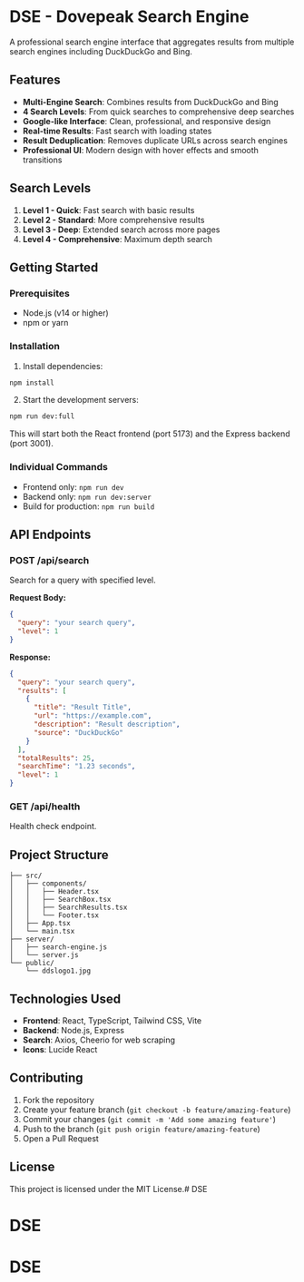 # DSE - Dovepeak Search Engine

A professional search engine interface that aggregates results from multiple search engines including DuckDuckGo and Bing.

## Features

- **Multi-Engine Search**: Combines results from DuckDuckGo and Bing
- **4 Search Levels**: From quick searches to comprehensive deep searches
- **Google-like Interface**: Clean, professional, and responsive design
- **Real-time Results**: Fast search with loading states
- **Result Deduplication**: Removes duplicate URLs across search engines
- **Professional UI**: Modern design with hover effects and smooth transitions

## Search Levels

1. **Level 1 - Quick**: Fast search with basic results
2. **Level 2 - Standard**: More comprehensive results
3. **Level 3 - Deep**: Extended search across more pages
4. **Level 4 - Comprehensive**: Maximum depth search

## Getting Started

### Prerequisites

- Node.js (v14 or higher)
- npm or yarn

### Installation

1. Install dependencies:
```bash
npm install
```

2. Start the development servers:
```bash
npm run dev:full
```

This will start both the React frontend (port 5173) and the Express backend (port 3001).

### Individual Commands

- Frontend only: `npm run dev`
- Backend only: `npm run dev:server`
- Build for production: `npm run build`

## API Endpoints

### POST /api/search
Search for a query with specified level.

**Request Body:**
```json
{
  "query": "your search query",
  "level": 1
}
```

**Response:**
```json
{
  "query": "your search query",
  "results": [
    {
      "title": "Result Title",
      "url": "https://example.com",
      "description": "Result description",
      "source": "DuckDuckGo"
    }
  ],
  "totalResults": 25,
  "searchTime": "1.23 seconds",
  "level": 1
}
```

### GET /api/health
Health check endpoint.

## Project Structure

```
├── src/
│   ├── components/
│   │   ├── Header.tsx
│   │   ├── SearchBox.tsx
│   │   ├── SearchResults.tsx
│   │   └── Footer.tsx
│   ├── App.tsx
│   └── main.tsx
├── server/
│   ├── search-engine.js
│   └── server.js
└── public/
    └── ddslogo1.jpg
```

## Technologies Used

- **Frontend**: React, TypeScript, Tailwind CSS, Vite
- **Backend**: Node.js, Express
- **Search**: Axios, Cheerio for web scraping
- **Icons**: Lucide React

## Contributing

1. Fork the repository
2. Create your feature branch (`git checkout -b feature/amazing-feature`)
3. Commit your changes (`git commit -m 'Add some amazing feature'`)
4. Push to the branch (`git push origin feature/amazing-feature`)
5. Open a Pull Request

## License

This project is licensed under the MIT License.# DSE
# DSE
# DSE
